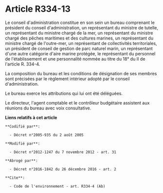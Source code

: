 # Article R334-13

Le conseil d'administration constitue en son sein un bureau comprenant le président du conseil d'administration, un
représentant du ministre de tutelle, un représentant du ministre chargé de la mer, un représentant du ministre chargé des
pêches maritimes et des cultures marines, un représentant du ministre chargé de l'outre-mer, un représentant de collectivités
territoriales, un président de conseil de gestion de parc naturel marin, un représentant d'une autre catégorie d'aire marine
protégée, le représentant du personnel de l'établissement et une personnalité nommée au titre du 18° du II de l'article R.
334-4. 

La composition du bureau et les conditions de désignation de ses membres sont précisées par le règlement intérieur adopté par
le conseil d'administration. 

Le bureau exerce les attributions qui lui ont été déléguées. 

Le directeur, l'agent comptable et le contrôleur budgétaire  assistent aux réunions du bureau avec voix consultative.

**Liens relatifs à cet article**

	**Codifié par**:

	  - Décret n°2005-935 du 2 août 2005

	**Modifié par**:

	  - Décret n°2012-1247 du 7 novembre 2012 - art. 31

	**Abrogé par**:

	  - Décret n°2016-1842 du 26 décembre 2016 - art. 2

	**Cite**:

	  - Code de l'environnement - art. R334-4 (Ab)
